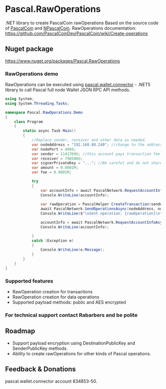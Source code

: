 # Pascal.RawOperations
.NET library to create PascalCoin rawOperations
Based on the source code of [PascalCoin](https://github.com/PascalCoin/PascalCoin) and [NPascalCoin](https://github.com/Sphere10/NPascalCoin). 
RawOperations documentation: https://github.com/PascalCoinDev/PascalCoin/wiki/Create-operations
## Nuget package
https://www.nuget.org/packages/Pascal.RawOperations
### RawOperations demo
RawOperations can be executed using [pascal.wallet.connector](https://github.com/rabarbers/pascal.wallet.connector) - .NET5 library to call Pascal full node Wallet JSON RPC API methods.
```c#
using System;
using System.Threading.Tasks;

namespace Pascal.RawOperations.Demo
{
    class Program
    {
        static async Task Main()
        {
            //Replace sender, receiver and other data as needed. 
            var nodeAddress = "192.168.88.240"; //change to the address of your Pascal wallet
            var nodePort = 4004;
            var sender = 1141769U; //this account pays transaction fee
            var receiver = 796500U;
            var signerPrivateKey = "..."; //Be careful and do not share your private keys with others!
            var amount = 0.0001M;
            var fee = 0.0001M;

            try
            {
                var accountInfo = await PascalNetwork.RequestAccountInfoAsync(nodeAddress, nodePort, sender);
                Console.WriteLine(accountInfo);
                
                var rawOperation = PascalHelper.CreateTransaction(sender, signerPrivateKey, accountInfo.NOperations, receiver, amount, fee);
                await PascalNetwork.SendOperationsAsync(nodeAddress, nodePort, rawOperation);
                Console.WriteLine($"\nSent operation: {rawOperation}\n");

                accountInfo = await PascalNetwork.RequestAccountInfoAsync(nodeAddress, nodePort, sender);
                Console.WriteLine(accountInfo);

            }
            catch (Exception e)
            {
                Console.WriteLine(e.Message);
            }
        }
    }
}
``` 

### Supported features
* RawOperation creation for transactions
* RawOperation creation for data operations
* Supported payload methods: public and AES encrypted

### For technical support contact Rabarbers and be polite

## Roadmap
* Support payload encryption using DestinationPublicKey and SenderPublicKey methods.
* Ability to create rawOperations for other kinds of Pascal operations.

## Feedback & Donations
pascal.wallet.connector account 834853-50.
